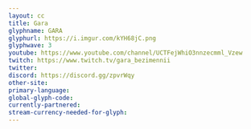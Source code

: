 ```yaml
---
layout: cc
title: Gara
glyphname: GARA
glyphurl: https://i.imgur.com/kYH68jC.png
glyphwave: 3
youtube: https://www.youtube.com/channel/UCTFejWhiO3nnzecmml_Vzew
twitch: https://www.twitch.tv/gara_bezimennii
twitter: 
discord: https://discord.gg/zpvrWqy
other-site: 
primary-language: 
global-glyph-code: 
currently-partnered: 
stream-currency-needed-for-glyph: 
---
```



